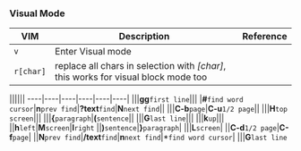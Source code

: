 ### Visual Mode
VIM|Description|Reference
---|-----------|---------
`v`|Enter Visual mode|
`r[char]`|replace all chars in selection with *[char]*, this works for visual block mode too|

||||||
----|----|----|----|----|----|
|||**gg**`first line`|||
|**#**`find word cursor`|**n**`prev find`|**?text**`find`|**N**`next find`||
|||**C-b**`page`|**C-u**`1/2 page`||
|||**H**`top screen`|||
|||**{**`paragraph`|**(**`sentence`||
|||**G**`last line`|||
|||**k**`up`|||
||**h**`left`|**M**`screen`|**l**`right`
||**)**`sentence`|**}**`paragraph`|
|||**L**`screen`|
||**C-d**`1/2 page`|**C-f**`page`|
||**N**`prev find`|**/text**`find`|**n**`next find`|*`find word cursor`|
|||**G**`last line`
